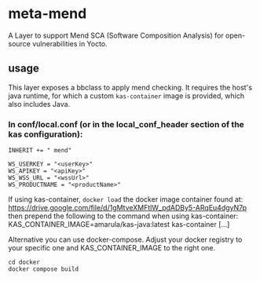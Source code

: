 
# meta-mend

A Layer to support Mend SCA (Software Composition Analysis) for open-source vulnerabilities in Yocto.


## usage

This layer exposes a bbclass to apply mend checking.
It requires the host's java runtime, for which a custom `kas-container` image is provided, which also includes Java.

 ### In conf/local.conf (or in the local_conf_header section of the kas configuration):
    INHERIT += " mend"
    
    WS_USERKEY = "<userKey>"
    WS_APIKEY = "<apiKey>"
    WS_WSS_URL = "<wssUrl>"
    WS_PRODUCTNAME = "<productName>"


If using kas-container, `docker load` the docker image container found at:
https://drive.google.com/file/d/1gMtveXMFtlW_pdADBy5-ARqEu4dgyN7p
then prepend the following to the command when using kas-container:
    KAS_CONTAINER_IMAGE=amarula/kas-java:latest kas-container [...]

Alternative you can use docker-compose. Adjust your docker registry to
your specific one and KAS_CONTAINER_IMAGE to the right one.

    cd docker
    docker compose build
